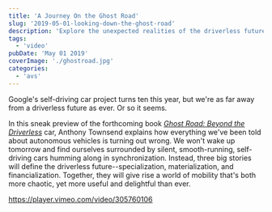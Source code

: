 ```yaml
---
title: 'A Journey On the Ghost Road'
slug: '2019-05-01-looking-down-the-ghost-road'
description: 'Explore the unexpected realities of the driverless future in "A Journey On the Ghost Road." Contrary to popular belief, autonomous vehicles won''t seamlessly transform our roads overnight. Anthony Townsend''s insights reveal three pivotal trends—specialization, materialization, and financialization—that will shape a chaotic yet fascinating new era of mobility. Discover how these forces will redefine transportation, making it more dynamic and enjoyable than ever imagined.'
tags:
  - 'video'
pubDate: 'May 01 2019'
coverImage: './ghostroad.jpg'
categories:
  - 'avs'
---
```



Google's self-driving car project turns ten this year, but we're as far away from a driverless future as ever. Or so it seems.

In this sneak preview of the forthcoming book _[Ghost Road: Beyond the Driverless](https://www.ghostroadbook.com)_ car, Anthony Townsend explains how everything we've been told about autonomous vehicles is turning out wrong. We won't wake up tomorrow and find ourselves surrounded by silent, smooth-running, self-driving cars humming along in synchronization. Instead, three big stories will define the driverless future--specialization, materialization, and financialization. Together, they will give rise a world of mobility that's both more chaotic, yet more useful and delightful than ever.

https://player.vimeo.com/video/305760106
